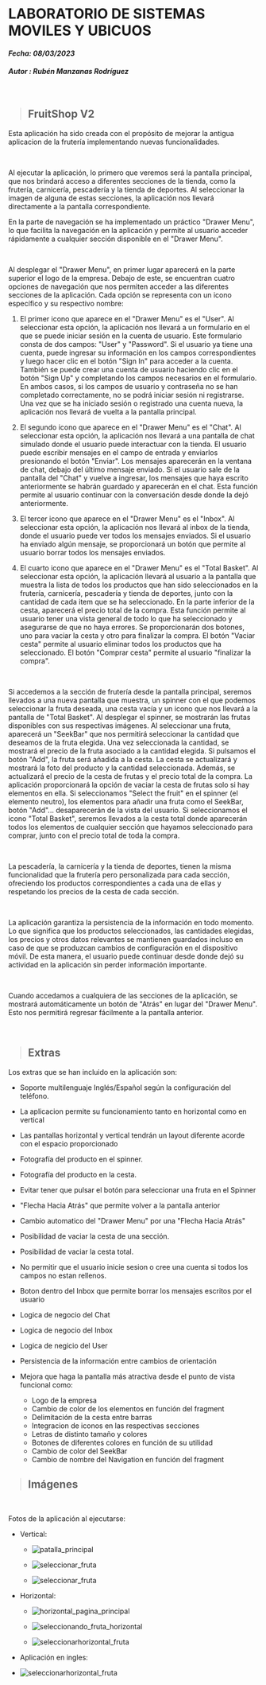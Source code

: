 # LABORATORIO DE SISTEMAS MOVILES Y UBICUOS 

#### *Fecha: 08/03/2023*
#### *Autor : Rubén Manzanas Rodríguez*

<br>

>## **FruitShop V2**

Esta aplicación ha sido creada con el propósito de mejorar la antigua aplicacion de la frutería implementando nuevas funcionalidades.

<br>

Al ejecutar la aplicación, lo primero que veremos será la pantalla principal, que nos brindará acceso a diferentes secciones de la tienda, como la frutería, carnicería, pescadería y la tienda de deportes. Al seleccionar la imagen de alguna de estas secciones, la aplicación nos llevará directamente a la pantalla correspondiente.

En la parte de navegación se ha implementado un práctico "Drawer Menu", lo que facilita la navegación en la aplicación y permite al usuario acceder rápidamente a cualquier sección disponible en el "Drawer Menu".

<br>

Al desplegar el "Drawer Menu", en primer lugar aparecerá en la parte superior el logo de la empresa. Debajo de este, se encuentran cuatro opciones de navegación que nos permiten acceder a las diferentes secciones de la aplicación. Cada opción se representa con un icono específico y su respectivo nombre:

1. El primer icono que aparece en el "Drawer Menu" es el "User". Al seleccionar esta opción, la aplicación nos llevará a un formulario en el que se puede iniciar sesión en la cuenta de usuario. Este formulario consta de dos campos: "User" y "Password". Si el usuario ya tiene una cuenta, puede ingresar su información en los campos correspondientes y luego hacer clic en el botón "Sign In" para acceder a la cuenta.
También se puede crear una cuenta de usuario haciendo clic en el botón "Sign Up" y completando los campos necesarios en el formulario. En ambos casos, si los campos de usuario y contraseña no se han completado correctamente, no se podrá iniciar sesión ni registrarse. Una vez que se ha iniciado sesión o registrado una cuenta nueva, la aplicación nos llevará de vuelta a la pantalla principal.


2. El segundo icono que aparece en el "Drawer Menu" es el "Chat". Al seleccionar esta opción, la aplicación nos llevará a una pantalla de chat simulado donde el usuario puede interactuar con la tienda. El usuario puede escribir mensajes en el campo de entrada y enviarlos presionando el botón "Enviar". Los mensajes aparecerán en la ventana de chat, debajo del último mensaje enviado.
Si el usuario sale de la pantalla del "Chat" y vuelve a ingresar, los mensajes que haya escrito anteriormente se habrán guardado y aparecerán en el chat. Esta función permite al usuario continuar con la conversación desde donde la dejó anteriormente.  


3. El tercer icono que aparece en el "Drawer Menu" es el "Inbox". Al seleccionar esta opción, la aplicación nos llevará al inbox de la tienda, donde el usuario puede ver todos los mensajes enviados.
Si el usuario ha enviado algún mensaje, se proporcionará un botón que permite al usuario borrar todos los mensajes enviados.


4. El cuarto icono que aparece en el "Drawer Menu" es el "Total Basket". Al seleccionar esta opción, la aplicación llevará al usuario a la pantalla que muestra la lista de todos los productos que han sido seleccionados en la frutería, carnicería, pescadería y tienda de deportes, junto con la cantidad de cada item que se ha seleccionado.
En la parte inferior de la cesta, aparecerá el precio total de la compra. Esta función permite al usuario tener una vista general de todo lo que ha seleccionado y asegurarse de que no haya errores.
Se proporcionarán dos botones, uno para vaciar la cesta y otro para finalizar la compra. El botón "Vaciar cesta" permite al usuario eliminar todos los productos que ha seleccionado. El botón "Comprar cesta" permite al usuario "finalizar la compra".


<br>

Si accedemos a la sección de frutería desde la pantalla principal, seremos llevados a una nueva pantalla que muestra, un spinner con el que podemos seleccionar la fruta deseada, una cesta vacía y un icono que nos llevará a la pantalla de "Total Basket".
Al desplegar el spinner, se mostrarán las frutas disponibles con sus respectivas imágenes. Al seleccionar una fruta, aparecerá un "SeekBar" que nos permitirá seleccionar la cantidad que deseamos de la fruta elegida. Una vez seleccionada la cantidad, se mostrará el precio de la fruta asociado a la cantidad elegida. Si pulsamos el botón "Add", la fruta será añadida a la cesta. La cesta se actualizará y mostrará la foto del producto y la cantidad seleccionada. Además, se actualizará el precio de la cesta de frutas y el precio total de la compra.
La aplicación proporcionará la opción de vaciar la cesta de frutas solo si hay elementos en ella.
Si seleccionamos "Select the fruit" en el spinner (el elemento neutro), los elementos para añadir una fruta como el SeekBar, botón "Add"... desaparecerán de la vista del usuario.
Si seleccionamos el icono "Total Basket", seremos llevados a la cesta total donde aparecerán todos los elementos de cualquier sección que hayamos seleccionado para comprar, junto con el precio total de toda la compra.

<br>

La pescadería, la carnicería y la tienda de deportes, tienen la misma funcionalidad que la frutería pero personalizada para cada sección, ofreciendo los productos correspondientes a cada una de ellas y respetando los precios de la cesta de cada sección.

<br>

La aplicación garantiza la persistencia de la información en todo momento. Lo que significa que los productos seleccionados, las cantidades elegidas, los precios y otros datos relevantes se mantienen guardados incluso en caso de que se produzcan cambios de configuración en el dispositivo móvil. De esta manera, el usuario puede continuar desde donde dejó su actividad en la aplicación sin perder información importante.

<br>

Cuando accedamos a cualquiera de las secciones de la aplicación, se mostrará automáticamente un botón de "Atrás" en lugar del "Drawer Menu". Esto nos permitirá regresar fácilmente a la pantalla anterior.

<br>

>## Extras

Los extras que se han incluido en la aplicación son:

* Soporte multilenguaje Inglés/Español según la configuración del teléfono.
* La aplicacion permite su funcionamiento tanto en horizontal como en vertical
* Las pantallas horizontal y vertical tendrán un layout diferente acorde con el espacio proporcionado
* Fotografía del producto en el spinner.
* Fotografía del producto en la cesta.
* Evitar tener que pulsar el botón para seleccionar una fruta en el Spinner
* "Flecha Hacia Atrás" que permite volver a la pantalla anterior 
* Cambio automatico del "Drawer Menu" por una "Flecha Hacia Atrás"
* Posibilidad de vaciar la cesta de una sección.
* Posibilidad de vaciar la cesta total.
* No permitir que el usuario inicie sesion o cree una cuenta si todos los campos no estan rellenos.
* Boton dentro del Inbox que permite borrar los mensajes escritos por el usuario
* Logica de negocio del Chat
* Logica de negocio del Inbox
* Logica de negicio del User
* Persistencia de la información entre cambios de orientación

* Mejora que haga la pantalla más atractiva desde el punto de vista funcional como:
    * Logo de la empresa
    * Cambio de color de los elementos en función del fragment
    * Delimitación de la cesta entre barras
    * Integracion de iconos en las respectivas secciones
    * Letras de distinto tamaño y colores
    * Botones de diferentes colores en función de su utilidad 
    * Cambio de color del SeekBar 
    * Cambio de nombre del Navigation en función del fragment 
    



>## Imágenes
<br>


Fotos de la aplicación al ejecutarse:
<br>


* Vertical: 


    * ![patalla_principal](images/patalla_principal.png)

    * ![seleccionar_fruta](images/seleccionar_fruta.png)

    * ![seleccionar_fruta](images/seleccionando_fruta.png)

* Horizontal:

    * ![horizontal_pagina_principal](images/horizontal_pagina_principal.png)

    * ![seleccionando_fruta_horizontal](images/seleccionando_fruta_horizontal.png)

    * ![seleccionarhorizontal_fruta](images/horizontal.png)

*   Aplicación en ingles: 

   * ![seleccionarhorizontal_fruta](images/App_Ingles.png)
